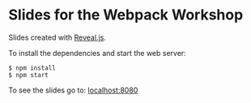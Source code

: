 # Slides for the Webpack Workshop

Slides created with [Reveal.js](https://github.com/hakimel/reveal.js/).

To install the dependencies and start the web server:

```
$ npm install
$ npm start
```

To see the slides go to: [localhost:8080](http://localhost:8080)